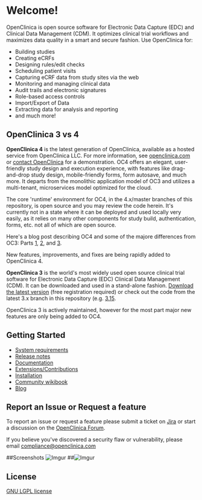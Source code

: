 # Welcome!

OpenClinica is open source software for Electronic Data Capture (EDC) and Clinical Data Management (CDM). It optimizes clinical trial workflows and maximizes data quality in a smart and secure fashion. Use OpenClinica for:

- Building studies
- Creating eCRFs
- Designing rules/edit checks
- Scheduling patient visits 
- Capturing eCRF data from study sites via the web
- Monitoring and managing clinical data
- Audit trails and electronic signatures
- Role-based access controls
- Import/Export of Data
- Extracting data for analysis and reporting
- and much more!

## OpenClinica 3 vs 4

**OpenClinica 4** is the latest generation of OpenClinica, available as a hosted service from OpenClinica LLC. For more information, see [openclinica.com](https://www.openclinica.com) or [contact OpenClinica](https://www.openclinica.com/#demoform) for a demonstration. OC4 offers an elegant, user-friendly study design and execution experience, with features like drag-and-drop study design, mobile-friendly forms, form autosave, and much more. It  departs from the monolithic application model of OC3 and utilizes a multi-tenant, microservices model optimized for the cloud. 

The core 'runtime' environment for OC4, in the 4.x/master branches of this repository, is open source and you may review the code herein. It's currently not in a state where it can be deployed and used locally very easily, as it relies on many other components for study build, authentication, forms, etc. not all of which are open source.

Here's a blog post describing OC4 and some of the majore differences from OC3: Parts [1](http://blog.openclinica.com/2017/10/18/introducing-the-new-openclinica/), [2](http://blog.openclinica.com/2017/10/24/the-new-openclinica-is-here-part-2-of-3/), and [3](http://blog.openclinica.com/2017/10/26/the-new-openclinica-is-here-part-3-of-3/). 

New features, improvements, and fixes are being rapidly added to OpenClinica 4. 

**OpenClinica 3** is the world's most widely used open source clinical trial software for Electronic Data Capture (EDC) Clinical Data Management (CDM). It can be downloaded and used in a stand-alone fashion. [Download the latest version](https://docs.openclinica.com/downloads) (free registration required) or check out the code from the latest 3.x branch in this repository (e.g. [3.15](https://github.com/OpenClinica/OpenClinica/tree/3.15).

OpenClinica 3 is actively maintained, however for the most part major new features are only being added to OC4. 

## Getting Started

- [System requirements](https://docs.openclinica.com/installation/system-requirements)
- [Release notes](https://docs.openclinica.com/release-notes)
- [Documentation](https://docs.openclinica.com/)
- [Extensions/Contributions](https://community.openclinica.com/extensions)
- [Installation](https://github.com/OpenClinica/OpenClinica/wiki)
- [Community wikibook](https://en.wikibooks.org/wiki/OpenClinica_User_Manual)
- [Blog](http://blog.openclinica.com/)

## Report an Issue or Request a feature

To report an issue or request a feature please submit a ticket on [Jira](https://jira.openclinica.com/) or start a discussion on the [OpenClinica Forum](http://forums.openclinica.com).

If you believe you've discovered a security flaw or vulnerability, please email [compliance@openclinica.com](mailto:compliance@openclinica.com)

##Screenshots
![Imgur](http://i.imgur.com/ACXj3L7.jpg "Home screen") 
##![Imgur](http://i.imgur.com/DqHQ05Z.jpg "Subject Matrix")


## License

[GNU LGPL license](https://www.openclinica.com/gnu-lgpl-open-source-license)

